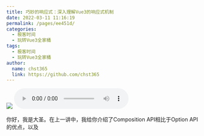 ```yaml
---
title: 巧妙的响应式：深入理解Vue3的响应式机制
date: 2022-03-11 11:16:19
permalink: /pages/ee451d/
categories: 
  - 极客时间
  - 玩转Vue3全家桶
tags: 
  - 极客时间
  - 玩转Vue3全家桶
author: 
  name: chst365
  link: https://github.com/chst365
---
```

![](https://cdn.jsdelivr.net/gh/chst365/bolgImgs/imgs/topImgs/258.jpg)
<audio title="07.巧妙的响应式：深入理解Vue3的响应式机制" src="https://static001.geekbang.org/resource/audio/9y/ea/9yya333d25f8464d3057bd9dcd6c07ea.mp3" controls="controls"></audio> 


你好，我是大圣。在上一讲中，我给你介绍了Composition API相比于Option API 的优点，以及<script
setup>的语法，这些内容能够给我们后面的开发打下了坚实的基础。

今天我带你深入了解一下Vue
3的响应式机制，相信学完今天的内容，你会对响应式机制有更深地体会。我还会结合代码示例，帮你掌握响应式机制的进阶用法，让我们正式开始学习吧！

## 什么是响应式

响应式一直都是Vue的特色功能之一。与之相比，JavaScript里面的变量，是没有响应式这个概念的。你在学习JavaScript的时候首先被灌输的概念，就是代码是自上而下执行的。我们看下面的代码，代码在执行后，打印输出的两次double的结果也都是2。即使我们修改了代码中的count的值后，double的值也不会有任何改变。

    
    
    let count = 1
    let double = count * 2
    console.log(double)
    count = 2
    console.log(double)
    

double的值是根据count的值乘以二计算而得到的，如果现在我们想让doube能够跟着count的变化而变化，那么我们就需要在每次count的值修改后，重新计算double。

比如，在下面的代码，我们先把计算doube的逻辑封装成函数，然后在修改完count之后，再执行一遍，你就会得到最新的double值。

    
    
    let count = 1
    // 计算过程封装成函数
    let getDouble = n=>n*2 //箭头函数
    let double = getDouble(count)
    console.log(double)
    
    count = 2
    // 重新计算double，这里我们不能自动执行对double的计算
    double = getDouble(count)
    console.log(double)
    

实际开发中的计算逻辑会比计算doube复杂的多，但是都可以封装成一个函数去执行。下一步，我们要考虑的是，如何让double的值得到自动计算。

如果我们能让getDouble函数自动执行，也就是如下图所示，我们使用JavaScript的某种机制，把count包裹一层，每当对count进行修改时，就去同步更新double的值，那么就有一种double自动跟着count的变化而变化的感觉，这就算是响应式的雏形了。  
![](https://static001.geekbang.org/resource/image/5c/97/5c9a7aa3468f19b7edf067b7b252ea97.jpg?wh=1090x970)

## 响应式原理

响应式原理是什么呢？Vue中用过三种响应式解决方案，分别是defineProperty、Proxy和value setter。我们首先来看Vue
2的defineProperty
API，这个函数详细的API介绍你可以直接访问[MDN介绍文档](https://developer.mozilla.org/zh-
CN/docs/Web/JavaScript/Reference/Global_Objects/Object/defineProperty)来了解。

这里我结合一个例子来说明，在下面的代码中，我们定义个一个对象obj，使用defineProperty代理了count属性。这样我们就对obj对象的value属性实现了拦截，读取count属性的时候执行get函数，修改count属性的时候执行set函数，并在set函数内部重新计算了double。

    
    
    let getDouble = n=>n*2
    let obj = {}
    let count = 1
    let double = getDouble(count)
    
    Object.defineProperty(obj,'count',{
        get(){
            return count
        },
        set(val){
            count = val
            double = getDouble(val)
        }
    })
    console.log(double)  // 打印2
    obj.count = 2
    console.log(double) // 打印4  有种自动变化的感觉
    

这样我们就实现了简易的响应式功能，在课程的第四部分，我还会带着你写一个更完善的响应式系统。

但defineProperty API作为Vue 2实现响应式的原理，它的语法中也有一些缺陷。比如在下面代码中，我们删除obj.count
属性，set函数就不会执行，double还是之前的数值。这也是为什么在Vue 2中，我们需要$delete一个专门的函数去删除数据。

    
    
    delete obj.count
    console.log(double) // doube还是4
    

Vue 3 的响应式机制是基于Proxy实现的。就Proxy这个名字来说，你也能看出来这是代理的意思，Proxy的重要意义在于它解决了Vue
2响应式的缺陷。我们看下面的代码，在其中我们通过new
Proxy代理了obj这个对象，然后通过get、set和deleteProperty函数代理了对象的读取、修改和删除操作，从而实现了响应式的功能。

    
    
    let proxy = new Proxy(obj,{
        get : function (target,prop) {
            return target[prop]
        },
        set : function (target,prop,value) {
            target[prop] = value;
            if(prop==='count'){
                double = getDouble(value)
            }
        },
        deleteProperty(target,prop){
            delete target[prop]
            if(prop==='count'){
                double = NaN
            }
        }
    })
    console.log(obj.count,double)
    proxy.count = 2
    console.log(obj.count,double) 
    delete proxy.count
    // 删除属性后，我们打印log时，输出的结果就会是 undefined NaN
    console.log(obj.count,double) 
    

我们从这里可以看出Proxy实现的功能和Vue 2
的definePropery类似，它们都能够在用户修改数据的时候触发set函数，从而实现自动更新double的功能。而且Proxy还完善了几个definePropery的缺陷，比如说可以监听到属性的删除。

Proxy是针对对象来监听，而不是针对某个具体属性，所以不仅可以代理那些定义时不存在的属性，还可以代理更丰富的数据结构，比如Map、Set等，并且我们也能通过deleteProperty实现对删除操作的代理。

当然，为了帮助你理解Proxy，我们还可以把double相关的代码都写在set和deleteProperty函数里进行实现，在课程的后半程我会带你做好更完善的封装。比如下面代码中，Vue
3
的reactive函数可以把一个对象变成响应式数据，而reactive就是基于Proxy实现的。我们还可以通过watchEffect，在obj.count修改之后，执行数据的打印。

    
    
    import {reactive,computed,watchEffect} from 'vue'
    
    let obj = reactive({
        count:1
    })
    let double = computed(()=>obj.count*2)
    obj.count = 2
    
    watchEffect(()=>{
        console.log('数据被修改了',obj.count,double.value)
    })
    

有了Proxy后，响应式机制就比较完备了。但是在Vue
3中还有另一个响应式实现的逻辑，就是利用对象的get和set函数来进行监听，这种响应式的实现方式，只能拦截某一个属性的修改，这也是Vue
3中ref这个API的实现。在下面的代码中，我们拦截了count的value属性，并且拦截了set操作，也能实现类似的功能。

    
    
    let getDouble = n => n * 2
    let _value = 1
    double = getDouble(_value)
    
    let count = {
      get value() {
        return _value
      },
      set value(val) {
        _value = val
        double = getDouble(_value)
    
      }
    }
    console.log(count.value,double)
    count.value = 2
    console.log(count.value,double)
    

三种实现原理的对比表格如下，帮助你理解三种响应式的区别。

![](https://static001.geekbang.org/resource/image/b5/11/b5344de85923a2ba8bea60283b491711.png?wh=1336x650)

## 定制响应式数据

简单入门响应式的原理后，接下来我们学习一下响应式数据在使用的时候的进阶方式。在前面第二讲做清单应用的时候，我给你留过一个思考题，就是让你想办法解决所有的操作状态在刷新后就都没了这个问题。

解决这个问题所需要的，就是让todolist和本地存储能够同步。我们首先可以选择的就是在代码中，显式地声明同步的逻辑，而watchEffect这个函数让我们在数据变化之后可以执行指定的函数。

我们看下使用 <script
setup>重构之后的todolist的代码。这段代码使用watchEffect，数据变化之后会把数据同步到localStorage之上，这样我们就实现了todolist和本地存储的同步。

    
    
    import { ref, watchEffect, computed } from "vue";
    
    let title = ref("");
    let todos = ref(JSON.parse(localStorage.getItem('todos')||'[]'));
    watchEffect(()=>{
        localStorage.setItem('todos',JSON.stringify(todos.value))
    })
    function addTodo() {
      todos.value.push({
        title: title.value,
        done: false,
      });
      title.value = "";
    }
    

更进一步，我们可以直接抽离一个useStorage函数，在响应式的基础之上，把任意数据响应式的变化同步到本地存储。我们先看下面的这段代码，ref从本地存储中获取数据，封装成响应式并且返回，watchEffect中做本地存储的同步，useStorage这个函数可以抽离成一个文件，放在工具函数文件夹中。

    
    
    function useStorage(name, value=[]){
        let data = ref(JSON.parse(localStorage.getItem(name)|| value))
        watchEffect(()=>{
            localStorage.setItem(name,JSON.stringify(data.value))
        })
        return data
    }
    

在项目中我们使用下面代码的写法，把ref变成useStorage，这也是Composition API 最大的优点，也就是可以任意拆分出独立的功能。

    
    
    let todos = useStorage('todos',[])
    
    function addTodo() {
      ...code
    }
    

现在，你应该已经学会了在Vue内部进阶地使用响应式机制，去封装独立的函数。社区也有非常优秀的Vueuse工具库，包含了大量类似useStorage的工具函数库。在后续的实战应用中，我们也会经常对通用功能进行封装。

如下图所示，我们可以把日常开发中用到的数据，无论是浏览器的本地存储，还是网络数据，都封装成响应式数据，统一使用响应式数据开发的模式。这样，我们开发项目的时候，只需要修改对应的数据就可以了。

![](https://static001.geekbang.org/resource/image/5a/0e/5a5yy5dc6f6b25f1c1ff8f3a434cd10e.jpg?wh=2316x1829)

基于响应式的开发模式，我们还可以按照类似的原理，把我们需要修改的数据，都变成响应式。比如，我们可以在loading状态下，去修改浏览器的小图标favicon。和本地存储类似，修改favicon时，我们需要找到head中有icon属性的标签。

在下面的代码中，我们把对图标的对应修改的操作封装成了useFavicon函数，并且通过ref和watch的包裹，我们还把小图标变成了响应式数据。

    
    
    import {ref,watch} from 'vue'
    export default function useFavicon( newIcon ) {
        const favicon = ref(newIcon)
    
        const updateIcon = (icon) => {
          document.head
            .querySelectorAll(`link[rel*="icon"]`)
            .forEach(el => el.href = `${icon}`)
        }
        const reset = ()=>favicon.value = '/favicon.ico'
    
        watch( favicon,
          (i) => {
            updateIcon(i)
          }
        )
        return {favicon,reset}
      } 
    

这样在组件中，我们就可以通过响应式的方式去修改和使用小图标，通过对faivcon.value的修改就可以随时更换网站小图标。下面的代码，就实现了在点击按钮之后，修改了网页的图标为geek.png的操作。

    
    
     <script setup>
     import useFavicon from './utils/favicon'
     let {favicon}  = useFavicon()
     function loading(){
       favicon.value = '/geek.png'
     }
    </script>
    
    <template>
      <button @click="loading">123</button>
    </template>
    

## Vueuse工具包

我们自己封装的useStorage，算是把localStorage简单地变成了响应式对象，实现数据的更新和localStorage的同步。同理，我们还可以封装更多的类似useStorage函数的其他use类型的函数，把实际开发中你用到的任何数据或者浏览器属性，都封装成响应式数据，这样就可以极大地提高我们的开发效率。

Vue 社区中其实已经有一个类似的工具集合，也就是VueUse，它把开发中常见的属性都封装成为响应式函数。

VueUse 趁着这一波 Vue 3 的更新，跟上了响应式API的潮流。VueUse的官方的介绍说这是一个 Composition API
的工具集合，适用于Vue 2.x或者Vue 3.x，用起来和 React Hooks 还挺像的。

在项目目录下打开命令行里，我们输入如下命令，来进行VueUse插件的安装：

    
    
    npm install @vueuse/core
    

然后，我们就先来使用一下VueUse。在下面这段代码中，我们使用useFullscreen来返回全屏的状态和切换全屏的函数。这样，我们就不需要考虑浏览器全屏的API，而是直接使用VueUse响应式数据和函数就可以很轻松地在项目中实现全屏功能。

    
    
    <template>
      <h1 @click="toggle">click</h1>
    </template>
    <script setup>
    import { useFullscreen } from '@vueuse/core'
    const { isFullscreen, enter, exit, toggle } = useFullscreen()
    </script>
    

useFullscreen的封装逻辑和useStorage类似，都是屏蔽了浏览器的操作，把所有我们需要用到的状态和数据都用响应式的方式统一管理，VueUse中包含了很多我们常用的工具函数，我们可以把网络状态、异步请求的数据、动画和事件等功能，都看成是响应式的数据去管理。

## 总结

我们来总结一下今天学到的内容，首先我给你介绍了响应式的概念以及我们为什么需要响应式，具体Vue 3的响应式源码，我会在课程第四部分带你手写一个。

然后，通过对useStorage的封装，我为你讲解了响应式机制的进阶用法，那就是可以把一切项目中的状态和数据都封装成响应式的接口，屏蔽了浏览器的API，对外暴露的就是普通的数据，可以极大地提高我们的开发效率。

接着，我带你了解了VueUse这个工具包，这也是Vue官方团队成员的作品。VueUse提供了一大批工具函数，包括全屏、网络请求、动画等，都可以使用响应式风格的接口去使用，并且同时兼容
Vue 2 和 Vue 3，开箱即用。这门课程剩下的项目中会用到很多VueUse的函数，也推荐你去GitHub 关注 VueUse的动态和功能。

## 思考题

最后，留给你一道思考题：你的项目中有哪些数据可以封装成响应式数据呢？

欢迎在评论区留言，我会跟你一起探究Vue 3响应式的其他用法，也欢迎你把这篇文章分享给其他人，我们下一讲见！


